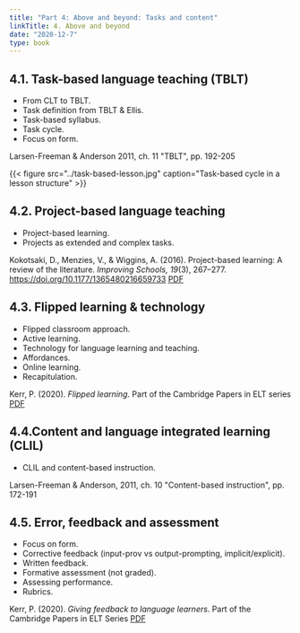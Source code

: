 ```yaml
---
title: "Part 4: Above and beyond: Tasks and content"
linkTitle: 4. Above and beyond
date: "2020-12-7"
type: book
---
```


## 4.1. Task-based language teaching (TBLT)

- From CLT to TBLT.
- Task definition from TBLT & Ellis.
- Task-based syllabus.
- Task cycle.
- Focus on form.

<i class="fa-solid fa-book-open"></i> Larsen-Freeman & Anderson 2011, ch. 11 "TBLT", pp. 192-205

{{< figure src="../task-based-lesson.jpg" caption="Task-based cycle in a lesson structure" >}}

## 4.2. Project-based language teaching

- Project-based learning.
- Projects as extended and complex tasks.

<i class="fa-solid fa-book-open"></i> Kokotsaki, D., Menzies, V., & Wiggins, A. (2016). Project-based learning: A review of the literature. _Improving Schools, 19_(3), 267–277. https://doi.org/10.1177/1365480216659733 <a href="https://www.semanticscholar.org/paper/0d056367dbb1b1860cf447bc05509d81232d3ddf" class="btn btn-outline-primary"><i class="fa-solid fa-file-pdf"></i> PDF</a>

## 4.3. Flipped learning & technology

- Flipped classroom approach.
- Active learning.
- Technology for language learning and teaching.
- Affordances.
- Online learning.
- Recapitulation.

<i class="fa-solid fa-book-open"></i> Kerr, P. (2020). _Flipped learning_. Part of the Cambridge Papers in ELT series <a href="https://www.cambridge.org/us/files/9115/9438/9974/CambridgePapers_in_ELT-Flipped_Learning_minipaper_ONLINE.pdf" class="btn btn-outline-primary"><i class="fa-solid fa-file-pdf"></i> PDF</a>

## 4.4.Content and language integrated learning (CLIL)

- CLIL and content-based instruction.

<i class="fa-solid fa-book-open"></i> Larsen-Freeman & Anderson, 2011, ch. 10 "Content-based instruction", pp. 172-191

## 4.5. Error, feedback and assessment

- Focus on form.
- Corrective feedback (input-prov vs output-prompting, implicit/explicit).
- Written feedback.
- Formative assessment (not graded).
- Assessing performance.
- Rubrics.

<i class="fa-solid fa-book-open"></i> Kerr, P. (2020). _Giving feedback to language learners_. Part of the Cambridge Papers in ELT Series <a href="https://www.cambridge.org/gb/files/4415/8594/0876/Giving_Feedback_minipaper_ONLINE.pdf" class="btn btn-outline-primary"><i class="fa-solid fa-file-pdf"></i> PDF</a>
